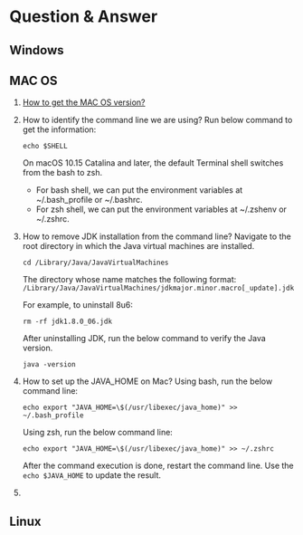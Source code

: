# Question & Answer

## Windows

## MAC OS

1. [How to get the MAC OS version?](/mac/1.md)
2. How to identify the command line we are using?
   Run below command to get the information:

   ```shell
   echo $SHELL
   ```

   On macOS 10.15 Catalina and later, the default Terminal shell switches from the bash to zsh.
   - For bash shell, we can put the environment variables at ~/.bash_profile or ~/.bashrc.
   - For zsh shell, we can put the environment variables at ~/.zshenv or ~/.zshrc.

3. How to remove JDK installation from the command line?
   Navigate to the root directory in which the Java virtual machines are installed.

   ```shell
   cd /Library/Java/JavaVirtualMachines
   ```

   The directory whose name matches the following format:
   `/Library/Java/JavaVirtualMachines/jdkmajor.minor.macro[_update].jdk`

   For example, to uninstall 8u6:

   ```shell
   rm -rf jdk1.8.0_06.jdk
   ```

   After uninstalling JDK, run the below command to verify the Java version.

   ```shell
   java -version
   ```

4. How to set up the JAVA_HOME on Mac?
   Using bash, run the below command line:

   ```shell
   echo export "JAVA_HOME=\$(/usr/libexec/java_home)" >> ~/.bash_profile
   ```

   Using zsh, run the below command line:

   ```shell
   echo export "JAVA_HOME=\$(/usr/libexec/java_home)" >> ~/.zshrc
   ```

   After the command execution is done, restart the command line. Use the ```echo $JAVA_HOME``` to update the result.

5.

## Linux
